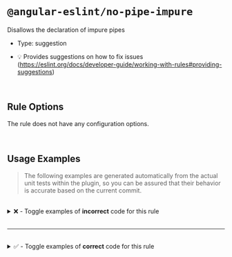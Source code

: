 <!--

  DO NOT EDIT.

  This markdown file was autogenerated using a mixture of the following files as the source of truth for its data:
  - ../../src/rules/no-pipe-impure.ts
  - ../../tests/rules/no-pipe-impure/cases.ts

  In order to update this file, it is therefore those files which need to be updated, as well as potentially the generator script:
  - ../../../../tools/scripts/generate-rule-docs.ts

-->

<br>

# `@angular-eslint/no-pipe-impure`

Disallows the declaration of impure pipes

- Type: suggestion

- 💡 Provides suggestions on how to fix issues (https://eslint.org/docs/developer-guide/working-with-rules#providing-suggestions)

<br>

## Rule Options

The rule does not have any configuration options.

<br>

## Usage Examples

> The following examples are generated automatically from the actual unit tests within the plugin, so you can be assured that their behavior is accurate based on the current commit.

<br>

<details>
<summary>❌ - Toggle examples of <strong>incorrect</strong> code for this rule</summary>

<br>

#### Default Config

```json
{
  "rules": {
    "@angular-eslint/no-pipe-impure": [
      "error"
    ]
  }
}
```

<br>

#### ❌ Invalid Code

```ts
@Pipe({
  pure: false
  ~~~~~~~~~~~
})
class Test {}
```

<br>

---

<br>

#### Default Config

```json
{
  "rules": {
    "@angular-eslint/no-pipe-impure": [
      "error"
    ]
  }
}
```

<br>

#### ❌ Invalid Code

```ts
@Pipe({
  name: 'test',
  'pure': false,
  ~~~~~~~~~~~~~
})
class Test {}
```

<br>

---

<br>

#### Default Config

```json
{
  "rules": {
    "@angular-eslint/no-pipe-impure": [
      "error"
    ]
  }
}
```

<br>

#### ❌ Invalid Code

```ts
@Pipe({
  name: 'test',
  ['pure']: !true
  ~~~~~~~~~~~~~~~
})
class Test {}
```

<br>

---

<br>

#### Default Config

```json
{
  "rules": {
    "@angular-eslint/no-pipe-impure": [
      "error"
    ]
  }
}
```

<br>

#### ❌ Invalid Code

```ts
@Pipe({
  name: 'test',
  [`pure`]: false
  ~~~~~~~~~~~~~~~
})
class Test {}
```

</details>

<br>

---

<br>

<details>
<summary>✅ - Toggle examples of <strong>correct</strong> code for this rule</summary>

<br>

#### Default Config

```json
{
  "rules": {
    "@angular-eslint/no-pipe-impure": [
      "error"
    ]
  }
}
```

<br>

#### ✅ Valid Code

```ts
class Test {}
```

<br>

---

<br>

#### Default Config

```json
{
  "rules": {
    "@angular-eslint/no-pipe-impure": [
      "error"
    ]
  }
}
```

<br>

#### ✅ Valid Code

```ts
@Pipe()
class Test {}
```

<br>

---

<br>

#### Default Config

```json
{
  "rules": {
    "@angular-eslint/no-pipe-impure": [
      "error"
    ]
  }
}
```

<br>

#### ✅ Valid Code

```ts
@Pipe({})
class Test {}
```

<br>

---

<br>

#### Default Config

```json
{
  "rules": {
    "@angular-eslint/no-pipe-impure": [
      "error"
    ]
  }
}
```

<br>

#### ✅ Valid Code

```ts
const options = {};
@Pipe(options)
class Test {}
```

<br>

---

<br>

#### Default Config

```json
{
  "rules": {
    "@angular-eslint/no-pipe-impure": [
      "error"
    ]
  }
}
```

<br>

#### ✅ Valid Code

```ts
@Pipe({
  name: 'test',
})
class Test {}
```

<br>

---

<br>

#### Default Config

```json
{
  "rules": {
    "@angular-eslint/no-pipe-impure": [
      "error"
    ]
  }
}
```

<br>

#### ✅ Valid Code

```ts
@Pipe({
  pure: true
})
class Test {}
```

<br>

---

<br>

#### Default Config

```json
{
  "rules": {
    "@angular-eslint/no-pipe-impure": [
      "error"
    ]
  }
}
```

<br>

#### ✅ Valid Code

```ts
@Pipe({
  'pure': !0,
})
class Test {}
```

<br>

---

<br>

#### Default Config

```json
{
  "rules": {
    "@angular-eslint/no-pipe-impure": [
      "error"
    ]
  }
}
```

<br>

#### ✅ Valid Code

```ts
@Pipe({
  ['pure']: !!isPure(),
})
class Test {}
```

<br>

---

<br>

#### Default Config

```json
{
  "rules": {
    "@angular-eslint/no-pipe-impure": [
      "error"
    ]
  }
}
```

<br>

#### ✅ Valid Code

```ts
const pure = 'pure';
@Pipe({
  [pure]: false
})
class Test {}
```

<br>

---

<br>

#### Default Config

```json
{
  "rules": {
    "@angular-eslint/no-pipe-impure": [
      "error"
    ]
  }
}
```

<br>

#### ✅ Valid Code

```ts
const pure = false;
@Pipe({
  pure,
})
class Test {}
```

<br>

---

<br>

#### Default Config

```json
{
  "rules": {
    "@angular-eslint/no-pipe-impure": [
      "error"
    ]
  }
}
```

<br>

#### ✅ Valid Code

```ts
function isPure() {
  return false;
}

@Pipe({
  [`pure`]: isPure(),
})
class Test {}
```

<br>

---

<br>

#### Default Config

```json
{
  "rules": {
    "@angular-eslint/no-pipe-impure": [
      "error"
    ]
  }
}
```

<br>

#### ✅ Valid Code

```ts
@NgModule({
  bootstrap: [Foo]
})
class Test {}
```

</details>

<br>
